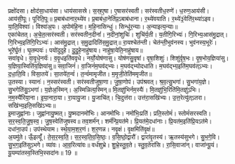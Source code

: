 

  
प्रक्षो॑दसा। क्षोद॑सा॒धाय॑सा। धाय॑सासस्रे। स॒स्र॒ए॒षा। ए॒षासर॑स्वती। सर॑स्वतीध॒रुणे॑। ध॒रुण॒आय॑सी। आय॑सी॒पूः। पूरिति॒पूः॥ प्र॒बाब॑धानार॒थ्ये॑व। प्र॒बाब॑धा॒नेति॑प्र॒ऽबाब॑धाना। र॒थ्ये॑वयाति। र॒थ्ये॑३॒॑वेति॑र॒थ्या॑ऽइव। या॒ति॒विश्वाः॑। विश्वा॑अ॒पः। अ॒पोम॑हि॒ना। म॒हि॒नासिन्धुः॑। सिन्धु॑र॒न्याः। अ॒न्याइत्य॒न्याः॥  
एका॑चेतत्। अ॒चे॒त॒त्सर॑स्वती। सर॑स्वतीन॒दीनां॑। न॒दीनां॒शुचिः॑। शुचि॑र्य॒ती। य॒तीगि॒रिभ्यः॑। गि॒रिभ्य॒आस॑मु॒द्रात्। गि॒रिभ्य॒इति॑गि॒रिऽभ्यः॑। आस॑मु॒द्रात्। स॒मु॒द्रादिति॑स॒मु॒द्रात्॥ रा॒यश्चेत॑न्ती। चेत॑न्ती॒भुव॑नस्य। भुव॑नस्य॒भूरेः॑। भूरे॑र्घृ॒तं। घृ॒तम्पयः॑। पयो॑दुदुहे। दु॒दु॒हे॒नाहु॑षाय। नाहु॑षा॒येति॒नाहु॑षाय॥  
सवा॑वृधे। वा॒वृ॒धे॒नर्यः॑। व॒वृ॒धइति॑ववृधे। नर्यो॒योष॑णासु। योष॑णसु॒वृषा॑। वृषा॒शिशुः॑। शिशु॑र्वृष॒भः। वृ॒ष॒भोय॒ज्ञिया॑सु। य॒ज्ञिया॒स्विति॑य॒ज्ञिया॑सु॥ सवा॒जिनं॑। वा॒जिनं॑म॒घव॑द्भ्यः। म॒घव॑द्भ्योदधाति। म॒घव॑द्भ्य॒इति॑म॒घव॑त्ऽभ्यः। द॒धा॒ति॒वि। विसा॒तये॑। सा॒तये॑त॒न्वं॑। त॒न्वं॑मामृजीत। म॒मृ॒जी॒तेति॑ममृजीत॥  
उ॒तस्या। स्यानः॑। न॒स्सर॑स्वती। सर॑स्वतीजुषा॒णा। जु॒षा॒णोप॑। उप॑श्रवत्। श्र॒व॒त्सु॒भगा॑। सु॒भगा॑य॒ज्ञे। सु॒भगेति॑सु॒ऽभगा॑। य॒ज्ञेअ॒स्मिन्। अ॒स्मिन्नित्य॒स्मिन्॥ मि॒तज्ञु॑भिर्नम॒स्यैः॑। मि॒तज्ञु॑भि॒रिति॑मि॒तज्ञु॑ऽभिः। न॒म॒स्यै॑रिया॒ना। इ॒या॒नारा॒या। रा॒यायु॒जा। यु॒जाचि॑त्। चि॒दुत्त॑रा। उत्त॑रा॒सखि॑भ्यः। उ॒त्त॒रेत्यु॑त्ऽतरा। सखि॑भ्य॒इति॒सखि॑ऽभ्यः॥  
इ॒माजुह्वा॑नाः। जुह्वा॑नायु॒ष्मत्। यु॒ष्मदानमो॑भिः। आनमो॑भिः। नमो॑भिः॒प्रति॑। प्रति॒स्तोमं॑। स्तोमं॑सरस्वति। स॒र॒स्व॒ति॒जु॒ष॒स्व॒। जु॒ष॒स्वेति॑जुषस्व॥ तव॒शर्म॑न्। शर्म॑न्प्रि॒यत॑मे। प्रि॒यत॑मे॒दधा॑नाः। प्रि॒यत॑म॒इति॑प्रि॒यऽत॑मे। दधा॑ना॒उप॑। उप॑स्थेयाम। स्थे॒या॒म॒श॒र॒णं। श॒र॒णन्न। नवृ॒क्षं। वृ॒क्षमिति॑वृ॒क्षं॥  
अ॒यमु॑ते। ऊँ॒इत्यूँ॑। ते॒स॒र॒स्व॒ति॒। स॒र॒स्व॒ति॒व॒सि॒ष्ठः॒। व॒सि॒ष्ठो॒द्वारौ॑। द्वारा॑वृ॒तस्य॑। ऋ॒तस्य॑सुभगे। सु॒भ॒गे॒वि। सु॒भ॒ग॒इति॑सुऽभगे। व्या॑वः। आ॒व॒रित्या॑वः॥ वर्ध॑शुभ्रे। शु॒भ्रे॒स्तु॒व॒ते। स्तु॒व॒तेरा॑सि। रा॒सि॒वाजा॑न्। वाजा॑न्यू॒यं। यू॒यम्पा॑तस्व॒स्तिभि॒स्सदा॑नः॥ 19 ॥  
